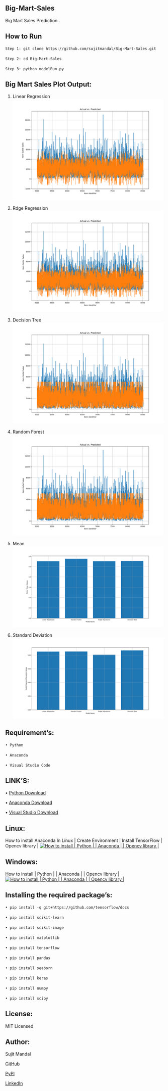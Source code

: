 ## Big-Mart-Sales
Big Mart Sales Prediction..

## How to Run
```
Step 1: git clone https://github.com/sujitmandal/Big-Mart-Sales.git

Step 2: cd Big-Mart-Sales

Step 3: python modelRun.py
```

## Big Mart Sales Plot Output:

1. Linear Regression 
![](https://github.com/sujitmandal/Big-Mart-Sales/blob/main/plot/linearRegression.png)

2. Rdge Regression
![](https://github.com/sujitmandal/Big-Mart-Sales/blob/main/plot/rdgeRegression.png)

3. Decision Tree 
![](https://github.com/sujitmandal/Big-Mart-Sales/blob/main/plot/decisionTree.png)

4. Random Forest
![](https://github.com/sujitmandal/Big-Mart-Sales/blob/main/plot/randomForest.png)

4. Mean
![](https://github.com/sujitmandal/Big-Mart-Sales/blob/main/plot/MeanValues.png)

4. Standard Deviation
![](https://github.com/sujitmandal/Big-Mart-Sales/blob/main/plot/SD.png)



## Requirement’s:
```
• Python 

• Anaconda

• Visual Studio Code
```
## LINK’S:
• [Python Download](https://www.python.org/downloads/)

• [Anaconda Download](https://www.anaconda.com/downloads)

• [Visual Studio Download](https://code.visualstudio.com/Download)

## Linux:
 How to install Anaconda In Linux | Create Environment | Install TensorFlow | Opencv library |
 [![How to install | Python | | Anaconda | | Opencv library |](https://yt-embed.herokuapp.com/embed?v=Mfbrxy8gK6A)](https://www.youtube.com/watch?v=Mfbrxy8gK6A "How to install Anaconda In Linux | Create Environment | Install TensorFlow | Opencv library |")

##  Windows:
How to install | Python | | Anaconda | | Opencv library |
 [![How to install | Python | | Anaconda | | Opencv library |](https://yt-embed.herokuapp.com/embed?v=eVV3byQlYvA)](https://www.youtube.com/watch?v=eVV3byQlYvA "How to install | Python | | Anaconda | | Opencv library |")


## Installing the required package’s:
```
• pip install -q git+https://github.com/tensorflow/docs 

• pip install scikit-learn

• pip install scikit-image

• pip install matplotlib

• pip install tensorflow

• pip install pandas

• pip install seaborn

• pip install keras

• pip install numpy

• pip install scipy
```

## License:
MIT Licensed

## Author:
Sujit Mandal

[GitHub](https://github.com/sujitmandal)

[PyPI](https://pypi.org/project/images-into-array/)

[LinkedIn](https://www.linkedin.com/in/sujit-mandal-91215013a/)
